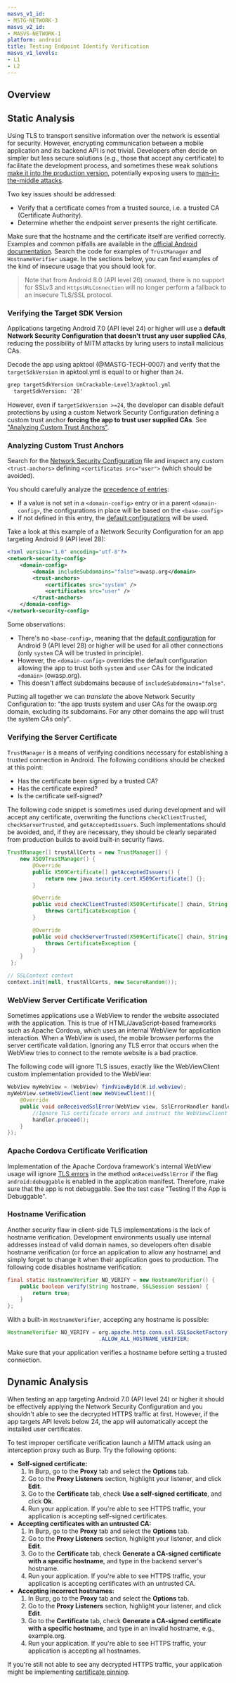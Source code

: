 ```yaml
---
masvs_v1_id:
- MSTG-NETWORK-3
masvs_v2_id:
- MASVS-NETWORK-1
platform: android
title: Testing Endpoint Identify Verification
masvs_v1_levels:
- L1
- L2
---
```


## Overview

## Static Analysis

Using TLS to transport sensitive information over the network is essential for security. However, encrypting communication between a mobile application and its backend API is not trivial. Developers often decide on simpler but less secure solutions (e.g., those that accept any certificate) to facilitate the development process, and sometimes these weak solutions [make it into the production version](https://saschafahl.de/static/paper/androidssl2012.pdf "Hunting Down Broken SSL in Android Apps"), potentially exposing users to [man-in-the-middle attacks](https://cwe.mitre.org/data/definitions/295.html "CWE-295: Improper Certificate Validation").

Two key issues should be addressed:

- Verify that a certificate comes from a trusted source, i.e. a trusted CA (Certificate Authority).
- Determine whether the endpoint server presents the right certificate.

Make sure that the hostname and the certificate itself are verified correctly. Examples and common pitfalls are available in the [official Android documentation](https://developer.android.com/training/articles/security-ssl.html "Android Documentation - SSL"). Search the code for examples of `TrustManager` and `HostnameVerifier` usage. In the sections below, you can find examples of the kind of insecure usage that you should look for.

> Note that from Android 8.0 (API level 26) onward, there is no support for SSLv3 and `HttpsURLConnection` will no longer perform a fallback to an insecure TLS/SSL protocol.

### Verifying the Target SDK Version

Applications targeting Android 7.0 (API level 24) or higher will use a **default Network Security Configuration that doesn't trust any user supplied CAs**, reducing the possibility of MITM attacks by luring users to install malicious CAs.

Decode the app using apktool (@MASTG-TECH-0007) and verify that the `targetSdkVersion` in apktool.yml is equal to or higher than `24`.

```txt
grep targetSdkVersion UnCrackable-Level3/apktool.yml
  targetSdkVersion: '28'
```

However, even if `targetSdkVersion >=24`, the developer can disable default protections by using a custom Network Security Configuration defining a custom trust anchor **forcing the app to trust user supplied CAs**. See ["Analyzing Custom Trust Anchors"](#analyzing-custom-trust-anchors).

### Analyzing Custom Trust Anchors

Search for the [Network Security Configuration](../../../Document/0x05g-Testing-Network-Communication.md#android-network-security-configuration) file and inspect any custom `<trust-anchors>` defining `<certificates src="user">` (which should be avoided).

You should carefully analyze the [precedence of entries](https://developer.android.com/training/articles/security-config#ConfigInheritance):

- If a value is not set in a `<domain-config>` entry or in a parent `<domain-config>`, the configurations in place will be based on the `<base-config>`
- If not defined in this entry, the [default configurations](../../../Document/0x05g-Testing-Network-Communication.md#default-configurations) will be used.

Take a look at this example of a Network Security Configuration for an app targeting Android 9 (API level 28):

```xml
<?xml version="1.0" encoding="utf-8"?>
<network-security-config>
    <domain-config>
        <domain includeSubdomains="false">owasp.org</domain>
        <trust-anchors>
            <certificates src="system" />
            <certificates src="user" />
        </trust-anchors>
    </domain-config>
</network-security-config>
```

Some observations:

- There's no `<base-config>`, meaning that the [default configuration](../../../Document/0x05g-Testing-Network-Communication.md#default-configurations) for Android 9 (API level 28) or higher will be used for all other connections (only `system` CA will be trusted in principle).
- However, the `<domain-config>` overrides the default configuration allowing the app to trust both `system` and `user` CAs for the indicated `<domain>` (owasp.org).
- This doesn't affect subdomains because of `includeSubdomains="false"`.

Putting all together we can _translate_ the above Network Security Configuration to: "the app trusts system and user CAs for the owasp.org domain, excluding its subdomains. For any other domains the app will trust the system CAs only".

### Verifying the Server Certificate

`TrustManager` is a means of verifying conditions necessary for establishing a trusted connection in Android. The following conditions should be checked at this point:

- Has the certificate been signed by a trusted CA?
- Has the certificate expired?
- Is the certificate self-signed?

The following code snippet is sometimes used during development and will accept any certificate, overwriting the functions `checkClientTrusted`, `checkServerTrusted`, and `getAcceptedIssuers`. Such implementations should be avoided, and, if they are necessary, they should be clearly separated from production builds to avoid built-in security flaws.

```java
TrustManager[] trustAllCerts = new TrustManager[] {
    new X509TrustManager() {
        @Override
        public X509Certificate[] getAcceptedIssuers() {
            return new java.security.cert.X509Certificate[] {};
        }

        @Override
        public void checkClientTrusted(X509Certificate[] chain, String authType)
            throws CertificateException {
        }

        @Override
        public void checkServerTrusted(X509Certificate[] chain, String authType)
            throws CertificateException {
        }
    }
 };

// SSLContext context
context.init(null, trustAllCerts, new SecureRandom());
```

### WebView Server Certificate Verification

Sometimes applications use a WebView to render the website associated with the application. This is true of HTML/JavaScript-based frameworks such as Apache Cordova, which uses an internal WebView for application interaction. When a WebView is used, the mobile browser performs the server certificate validation. Ignoring any TLS error that occurs when the WebView tries to connect to the remote website is a bad practice.

The following code will ignore TLS issues, exactly like the WebViewClient custom implementation provided to the WebView:

```java
WebView myWebView = (WebView) findViewById(R.id.webview);
myWebView.setWebViewClient(new WebViewClient(){
    @Override
    public void onReceivedSslError(WebView view, SslErrorHandler handler, SslError error) {
        //Ignore TLS certificate errors and instruct the WebViewClient to load the website
        handler.proceed();
    }
});
```

### Apache Cordova Certificate Verification

Implementation of the Apache Cordova framework's internal WebView usage will ignore [TLS errors](https://github.com/apache/cordova-android/blob/master/framework/src/org/apache/cordova/engine/SystemWebViewClient.java "TLS errors ignoring by Apache Cordova in WebView") in the method `onReceivedSslError` if the flag `android:debuggable` is enabled in the application manifest. Therefore, make sure that the app is not debuggable. See the test case "Testing If the App is Debuggable".

### Hostname Verification

Another security flaw in client-side TLS implementations is the lack of hostname verification. Development environments usually use internal addresses instead of valid domain names, so developers often disable hostname verification (or force an application to allow any hostname) and simply forget to change it when their application goes to production. The following code disables hostname verification:

```java
final static HostnameVerifier NO_VERIFY = new HostnameVerifier() {
    public boolean verify(String hostname, SSLSession session) {
        return true;
    }
};
```

With a built-in `HostnameVerifier`, accepting any hostname is possible:

```java
HostnameVerifier NO_VERIFY = org.apache.http.conn.ssl.SSLSocketFactory
                             .ALLOW_ALL_HOSTNAME_VERIFIER;
```

Make sure that your application verifies a hostname before setting a trusted connection.

## Dynamic Analysis

When testing an app targeting Android 7.0 (API level 24) or higher it should be effectively applying the Network Security Configuration and you shouldn't able to see the decrypted HTTPS traffic at first. However, if the app targets API levels below 24, the app will automatically accept the installed user certificates.

To test improper certificate verification launch a MITM attack using an interception proxy such as Burp. Try the following options:

- **Self-signed certificate:**
  1. In Burp, go to the **Proxy** tab and select the **Options** tab.
  2. Go to the **Proxy Listeners** section, highlight your listener, and click **Edit**.
  3. Go to the **Certificate** tab, check **Use a self-signed certificate**, and click **Ok**.
  4. Run your application. If you're able to see HTTPS traffic, your application is accepting self-signed certificates.
- **Accepting certificates with an untrusted CA:**
  1. In Burp, go to the **Proxy** tab and select the **Options** tab.
  2. Go to the **Proxy Listeners** section, highlight your listener, and click **Edit**.
  3. Go to the **Certificate** tab, check **Generate a CA-signed certificate with a specific hostname**, and type in the backend server's hostname.
  4. Run your application. If you're able to see HTTPS traffic, your application is accepting certificates with an untrusted CA.
- **Accepting incorrect hostnames:**
  1. In Burp, go to the **Proxy** tab and select the **Options** tab.
  2. Go to the **Proxy Listeners** section, highlight your listener, and click **Edit**.
  3. Go to the **Certificate** tab, check **Generate a CA-signed certificate with a specific hostname**, and type in an invalid hostname, e.g., example.org.
  4. Run your application. If you're able to see HTTPS traffic, your application is accepting all hostnames.

If you're still not able to see any decrypted HTTPS traffic, your application might be implementing [certificate pinning](../../../Document/0x04f-Testing-Network-Communication.md#restricting-trust-identity-pinning).
